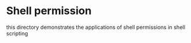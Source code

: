 # Shell permission

this directory demonstrates the applications of
shell permissions in shell scripting
